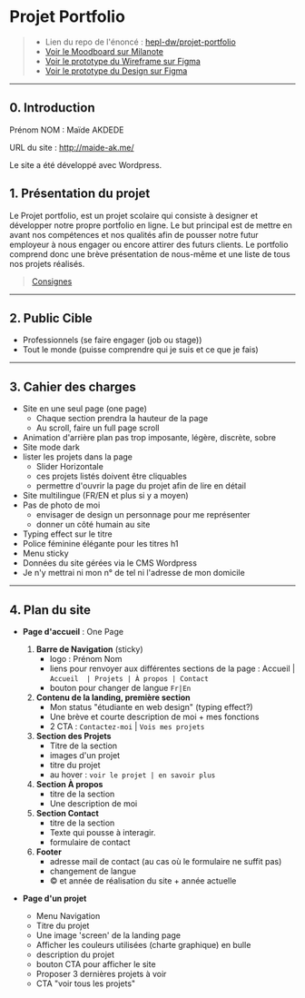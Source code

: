 # Projet Portfolio

> - Lien du repo de l'énoncé : [hepl-dw/projet-portfolio](https://github.com/hepl-dw/projet-portfolio)
> - [Voir le Moodboard sur Milanote](https://app.milanote.com/1Ld0M11FRplq4n?p=Qzrn0toKuX9)
> - [Voir le prototype du Wireframe sur Figma](https://www.figma.com/proto/cOStMv5i71WCXRan9UENLg/Maide---Portfolio---Wireframe?node-id=0%3A1&scaling=min-zoom)
> - [Voir le prototype du Design sur Figma](https://www.figma.com/proto/2k3LKrrU1XuKrCThmkhKRT/Maide---Portfolio---DESIGN?node-id=0%3A3&scaling=min-zoom&page-id=0%3A1)

***
## 0. Introduction

  Prénom NOM : Maïde AKDEDE

  URL du site : http://maide-ak.me/

  Le site a été développé avec Wordpress.

## 1. Présentation du projet 

Le Projet portfolio, est un projet scolaire qui consiste à designer et développer notre propre portfolio en ligne.
Le but principal est de mettre en avant nos compétences et nos qualités afin de pousser notre futur employeur à nous engager ou encore attirer des futurs clients. Le portfolio comprend donc une brève présentation de nous-même et une liste de tous nos projets réalisés.

> [Consignes](https://github.com/hepl-dw/projet-portfolio#quelques-consignes)

***
## 2. Public Cible

  - Professionnels (se faire engager (job ou stage))
  - Tout le monde (puisse comprendre qui je suis et ce que je fais)

***
## 3. Cahier des charges

  - Site en une seul page (one page)
      - Chaque section prendra la hauteur de la page
      - Au scroll, faire un full page scroll
  - Animation d'arrière plan pas trop imposante, légère, discrète, sobre
  - Site mode dark
  - lister les projets dans la page
      - Slider Horizontale
      - ces projets listés doivent être cliquables
      - permettre d'ouvrir la page du projet afin de lire en détail
  - Site multilingue (FR/EN et plus si y a moyen)
  - Pas de photo de moi
      - envisager de design un personnage pour me représenter
      - donner un côté humain au site
  - Typing effect sur le titre
  - Police féminine élégante pour les titres h1
  - Menu sticky
  - Données du site gérées via le CMS Wordpress
  - Je n'y mettrai ni mon n° de tel ni l'adresse de mon domicile

***
## 4. Plan du site

- **Page d'accueil** : One Page

  1. **Barre de Navigation** (sticky)
      - logo : Prénom Nom
      - liens pour renvoyer aux différentes sections de la page : Accueil | `Accueil  | Projets | À propos | Contact`
      - bouton pour changer de langue `Fr|En`
  2. **Contenu de la landing, première section**
      - Mon status "étudiante en web design" (typing effect?)
      - Une brève et courte description de moi + mes fonctions
      - 2 CTA : `Contactez-moi` | `Vois mes projets`
  3. **Section des Projets**
      - Titre de la section
      - images d'un projet
      - titre du projet
      - au hover : `voir le projet | en savoir plus`
  4. **Section À propos**
      - titre de la section
      - Une description de moi
  4. **Section Contact**
      - titre de la section
      - Texte qui pousse à interagir.
      - formulaire de contact
  5. **Footer**
     - adresse mail de contact (au cas où le formulaire ne suffit pas)
     - changement de langue
     - © et année de réalisation du site + année actuelle


- **Page d'un projet**

  - Menu Navigation
  - Titre du projet
  - Une image 'screen' de la landing page
  - Afficher les couleurs utilisées (charte graphique) en bulle
  - description du projet
  - bouton CTA pour afficher le site
  - Proposer 3 dernières projets à voir
  - CTA "voir tous les projets"

<!--

## Notes

1. Sites avec des idées
    - [awwwards](https://www.awwwards.com/)
    - [CodePen](https://codepen.io/)
    - [Dribbble](https://dribbble.com/)
    - [Behance](https://www.behance.net/)
    - [Site inspire](https://www.siteinspire.com/)
    - [80 freemium ressources - IG Post](https://www.instagram.com/p/B-o8AYqAysN/?igshid=12dahniui9rw7)
    - [Lapa.Ninja](https://www.lapa.ninja/)


2. Sources intéressantes (à lire/conserver)
    - [Evolution of Web Design and Development 1990-2019](https://redstapler.co/evolution-webdev-webdesign-1990-2019/)
    - [Button design for websites and mobile apps](https://www.justinmind.com/blog/button-design-websites-mobile-apps/)
    - [Buttons in UI Design (2016)](https://gigazine.net/gsc_news/en/20160728-button-ui-design/)
    - [A comprehensive guide to designing UX buttons](https://www.invisionapp.com/inside-design/comprehensive-guide-designing-ux-buttons/)
    - [Ghost Buttons: UX Disaster or Effective Design?](https://cxl.com/blog/ghost-buttons/)
    - [Top 25 CSS Buttons (+ animations)](https://dev.to/webdeasy/top-20-css-buttons-animations-f41)

3. animations/illustrations
    - WebGL
    - PixiJS
    - ThreeJS
    - Isometric draw
    - 3d
    -->
